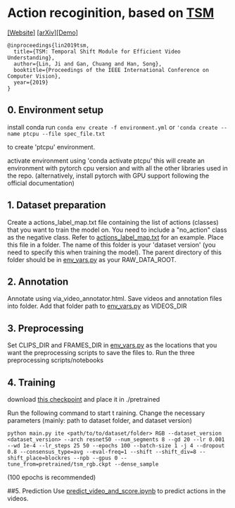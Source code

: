 # Action recoginition, based on [TSM](https://github.com/mit-han-lab/temporal-shift-module)

[[Website]](https://hanlab.mit.edu/projects/tsm/) [[arXiv]](https://arxiv.org/abs/1811.08383)[[Demo]](https://www.youtube.com/watch?v=0T6u7S_gq-4)

```
@inproceedings{lin2019tsm,
  title={TSM: Temporal Shift Module for Efficient Video Understanding},
  author={Lin, Ji and Gan, Chuang and Han, Song},
  booktitle={Proceedings of the IEEE International Conference on Computer Vision},
  year={2019}
} 
```

## 0. Environment setup

install conda 
run 
```conda env create -f environment.yml``` 
or
```'conda create --name ptcpu --file spec_file.txt```

to create 'ptcpu' environment.

activate environment using 'conda activate ptcpu'
this will create an environment with pytorch cpu version and with all the other libraries used in the repo.
(alternatively, install pytorch with GPU support following the official documentation)

## 1. Dataset preparation

Create a actions_label_map.txt file containing the list of actions (classes) that you want to train the model on. 
You need to include a "no_action" class as the negative class.
Refer to [actions_label_map.txt](https://github.com/benbwf/action_recognition/blob/master/actions_label_map.txt) for an example.
Place this file in a folder. The name of this folder is your 'dataset version' (you need to specify this when training the model).
The parent directory of this folder should be in [env_vars.py](https://github.com/benbwf/action_recognition/blob/master/env_vars.py) as your RAW_DATA_ROOT.

## 2. Annotation

Annotate using via_video_annotator.html.
Save videos and annotation files into folder.
Add that folder path to [env_vars.py](https://github.com/benbwf/action_recognition/blob/master/env_vars.py) as VIDEOS_DIR

## 3. Preprocessing

Set CLIPS_DIR and FRAMES_DIR in [env_vars.py](https://github.com/benbwf/action_recognition/blob/master/env_vars.py) as the locations that you want the preprocessing scripts to save the files to.
Run the three preprocessing scripts/notebooks

## 4. Training
download [this checkpoint](https://www.dropbox.com/s/5yxnzubch7b6niu/tsm_rgb.ckpt?dl=1) and place it in ./pretrained

Run the following command to start t raining. Change the necessary parameters (mainly: path to dataset folder, and dataset version)
```
python main.py ite <path/to/to/dataset/folder> RGB --dataset_version <dataset_version> --arch resnet50 --num_segments 8 --gd 20 --lr 0.001 --wd 1e-4 --lr_steps 25 50 --epochs 100 --batch-size 1 -j 4 --dropout 0.8 --consensus_type=avg --eval-freq=1 --shift --shift_div=8 --shift_place=blockres --npb --gpus 0 --tune_from=pretrained/tsm_rgb.ckpt --dense_sample
```
(100 epochs is recommended)

##5. Prediction
Use [predict_video_and_score.ipynb](https://github.com/benbwf/action_recognition/blob/master/predict_video_and_score.ipynb) to predict actions in the videos.
